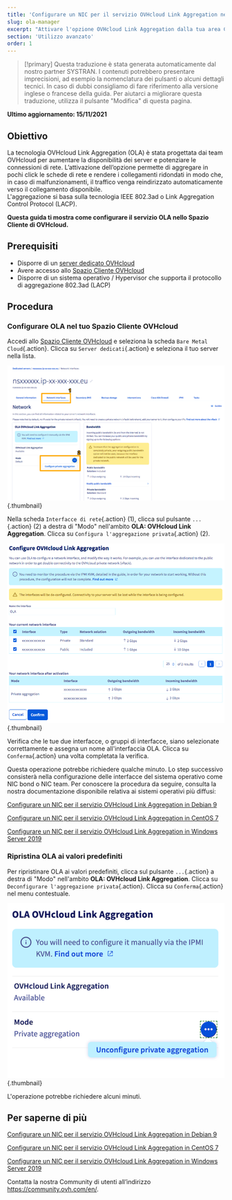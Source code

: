 ```yaml
---
title: 'Configurare un NIC per il servizio OVHcloud Link Aggregation nello Spazio Cliente'
slug: ola-manager
excerpt: "Attivare l'opzione OVHcloud Link Aggregation dalla tua area Cliente OVHcloud"
section: 'Utilizzo avanzato'
order: 1
---
```


> [!primary]
> Questa traduzione è stata generata automaticamente dal nostro partner SYSTRAN. I contenuti potrebbero presentare imprecisioni, ad esempio la nomenclatura dei pulsanti o alcuni dettagli tecnici. In caso di dubbi consigliamo di fare riferimento alla versione inglese o francese della guida. Per aiutarci a migliorare questa traduzione, utilizza il pulsante "Modifica" di questa pagina.
>

**Ultimo aggiornamento: 15/11/2021**

## Obiettivo

La tecnologia OVHcloud Link Aggregation (OLA) è stata progettata dai team OVHcloud per aumentare la disponibilità dei server e potenziare le connessioni di rete. L’attivazione dell’opzione permette di aggregare in pochi click le schede di rete e rendere i collegamenti ridondati in modo che, in caso di malfunzionamenti, il traffico venga reindirizzato automaticamente verso il collegamento disponibile.<br>
L'aggregazione si basa sulla tecnologia IEEE 802.3ad o Link Aggregation Control Protocol (LACP).

**Questa guida ti mostra come configurare il servizio OLA nello Spazio Cliente di OVHcloud.**

## Prerequisiti

- Disporre di un [server dedicato OVHcloud](https://www.ovhcloud.com/it/bare-metal/)
- Avere accesso allo [Spazio Cliente OVHcloud](https://www.ovh.com/auth/?action=gotomanager&from=https://www.ovh.it/&ovhSubsidiary=it)
- Disporre di un sistema operativo / Hypervisor che supporta il protocollo di aggregazione 802.3ad (LACP)

## Procedura

### Configurare OLA nel tuo Spazio Cliente OVHcloud

Accedi allo [Spazio Cliente OVHcloud](https://www.ovh.com/auth/?action=gotomanager&from=https://www.ovh.it/&ovhSubsidiary=it) e seleziona la scheda `Bare Metal Cloud`{.action}. Clicca su `Server dedicati`{.action} e seleziona il tuo server nella lista.

![network interfaces](images/network_interfaces2022.png){.thumbnail}

Nella scheda `Interfacce di rete`{.action} (1), clicca sul pulsante `...`{.action} (2) a destra di "Modo" nell'ambito **OLA: OVHcloud Link Aggregation**. Clicca su `Configura l'aggregazione privata`{.action} (2).

![interfaccia select](images/interface_select2021.png){.thumbnail}

Verifica che le tue due interfacce, o gruppi di interfacce, siano selezionate correttamente e assegna un nome all'interfaccia OLA. Clicca su `Conferma`{.action} una volta completata la verifica.

Questa operazione potrebbe richiedere qualche minuto. Lo step successivo consisterà nella configurazione delle interfacce del sistema operativo come NIC bond o NIC team. Per conoscere la procedura da seguire, consulta la nostra documentazione disponibile relativa ai sistemi operativi più diffusi:

[Configurare un NIC per il servizio OVHcloud Link Aggregation in Debian 9](../ola-debian9/)

[Configurare un NIC per il servizio OVHcloud Link Aggregation in CentOS 7](../ola-centos7/)

[Configurare un NIC per il servizio OVHcloud Link Aggregation in Windows Server 2019](../ola-w2k19/)

### Ripristina OLA ai valori predefiniti

Per ripristinare OLA ai valori predefiniti, clicca sul pulsante `...`{.action} a destra di "Modo" nell'ambito **OLA: OVHcloud Link Aggregation**. Clicca su `Deconfigurare l'aggregazione privata`{.action}. Clicca su `Conferma`{.action} nel menu contestuale.

![network interfaces](images/default_settings2021.png){.thumbnail}

L'operazione potrebbe richiedere alcuni minuti.

## Per saperne di più

[Configurare un NIC per il servizio OVHcloud Link Aggregation in Debian 9](../ola-debian9/)

[Configurare un NIC per il servizio OVHcloud Link Aggregation in CentOS 7](../ola-centos7/)

[Configurare un NIC per il servizio OVHcloud Link Aggregation in Windows Server 2019](../ola-w2k19/)

Contatta la nostra Community di utenti all’indirizzo <https://community.ovh.com/en/>.
